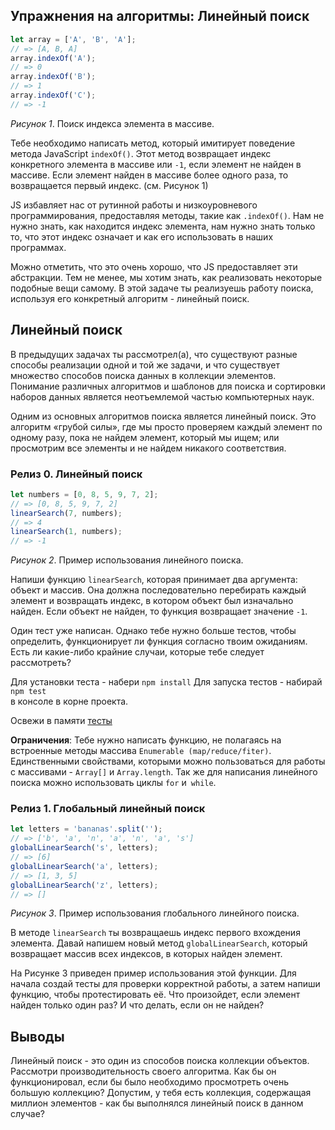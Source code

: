 ## Упражнения на алгоритмы: Линейный поиск

```javascript
let array = ['A', 'B', 'A'];
// => [A, B, A]
array.indexOf('A');
// => 0
array.indexOf('B');
// => 1
array.indexOf('C');
// => -1
```
*Рисунок 1*. Поиск индекса элемента в массиве.

Тебе необходимо написать метод, который имитирует поведение метода JavaScript `indexOf()`. Этот метод возвращает индекс конкретного элемента в массиве или `-1`, если элемент не найден в массиве. Если элемент найден в массиве более одного раза, то возвращается первый индекс. (см. Рисунок 1)

JS избавляет нас от рутинной работы и низкоуровневого программирования, предоставляя методы, такие как `.indexOf()`. Нам не нужно знать, как находится индекс элемента, нам нужно знать только то, что этот индекс означает и как его использовать в наших программах.

Можно отметить, что это очень хорошо, что JS предоставляет эти абстракции. Тем не менее, мы хотим знать, как реализовать некоторые подобные вещи самому. В этой задаче ты реализуешь работу поиска, используя его конкретный алгоритм - линейный поиск.

## Линейный поиск

В предыдущих задачах ты рассмотрел(а), что существуют разные способы реализации одной и той же задачи, и что существует множество способов поиска данных в коллекции элементов. Понимание различных алгоритмов и шаблонов для поиска и сортировки наборов данных является неотъемлемой частью компьютерных наук.

Одним из основных алгоритмов поиска является линейный поиск. Это алгоритм «грубой силы», где мы просто проверяем каждый элемент по одному разу, пока не найдем элемент, который мы ищем; или просмотрим все элементы и не найдем никакого соответствия.

### Релиз 0. Линейный поиск

```javascript
let numbers = [0, 8, 5, 9, 7, 2];
// => [0, 8, 5, 9, 7, 2]
linearSearch(7, numbers);
// => 4
linearSearch(1, numbers);
// => -1
```
*Рисунок 2*. Пример использования линейного поиска.

Напиши функцию `linearSearch`, которая принимает два аргумента: объект и массив. Она должна последовательно перебирать каждый элемент и возвращать индекс, в котором объект был изначально найден. Если объект не найден, то функция возвращает значение `-1`.

Один тест уже написан. Однако тебе нужно больше тестов, чтобы определить, функционирует ли функция согласно твоим ожиданиям. Есть ли какие-либо крайние случаи, которые тебе следует рассмотреть?

Для установки теста - набери `npm install`
Для запуска тестов - набирай `npm test`  
в консоле в корне проекта.

Освежи в памяти [тесты](https://github.com/Elbrus-Bootcamp/manuals/blob/master/jasmine.md)

**Ограничения**: Тебе нужно написать функцию, не полагаясь на встроенные методы массива `Enumerable (map/reduce/fiter)`. Единственными свойствами, которыми можно пользоваться для работы с массивами - `Array[]` и `Array.length`. Так же для написания линейного поиска можно использовать циклы `for` и` while`.

### Релиз 1. Глобальный линейный поиск

```javascript
let letters = 'bananas'.split('');
// => ['b', 'a', 'n', 'a', 'n', 'a', 's']
globalLinearSearch('s', letters);
// => [6]
globalLinearSearch('a', letters);
// => [1, 3, 5]
globalLinearSearch('z', letters);
// => []
```
*Рисунок 3*. Пример использования глобального линейного поиска.

В методе `linearSearch` ты возвращаешь индекс первого вхождения элемента. Давай напишем новый метод `globalLinearSearch`, который возвращает массив всех индексов, в которых найден элемент.

На Рисунке 3 приведен пример использования этой функции. Для начала создай тесты для проверки корректной работы, а затем напиши функцию, чтобы протестировать её. Что произойдет, если элемент найден только один раз? И что делать, если он не найден?

## Выводы

Линейный поиск - это один из способов поиска коллекции объектов. Рассмотри производительность своего алгоритма. Как бы он функционировал, если бы было необходимо просмотреть очень большую коллекцию? Допустим, у тебя есть коллекция, содержащая миллион элементов - как бы выполнялся линейный поиск в данном случае?

[wikipedia linear search]: http://en.wikipedia.org/wiki/Linear_search
